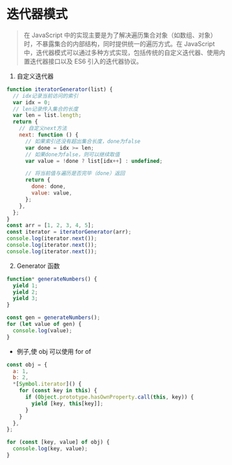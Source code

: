 # 迭代器模式

> 在 JavaScript 中的实现主要是为了解决遍历集合对象（如数组、对象）时，不暴露集合的内部结构，同时提供统一的遍历方式。在 JavaScript 中，迭代器模式可以通过多种方式实现，包括传统的自定义迭代器、使用内置迭代器接口以及 ES6 引入的迭代器协议。

1. 自定义迭代器

```javascript
function iteratorGenerator(list) {
  // idx记录当前访问的索引
  var idx = 0;
  // len记录传入集合的长度
  var len = list.length;
  return {
    // 自定义next方法
    next: function () {
      // 如果索引还没有超出集合长度，done为false
      var done = idx >= len;
      // 如果done为false，则可以继续取值
      var value = !done ? list[idx++] : undefined;

      // 将当前值与遍历是否完毕（done）返回
      return {
        done: done,
        value: value,
      };
    },
  };
}
const arr = [1, 2, 3, 4, 5];
const iterator = iteratorGenerator(arr);
console.log(iterator.next());
console.log(iterator.next());
console.log(iterator.next());
```

2. Generator 函数

```javascript
function* generateNumbers() {
  yield 1;
  yield 2;
  yield 3;
}

const gen = generateNumbers();
for (let value of gen) {
  console.log(value);
}
```

- 例子,使 obj 可以使用 for of

```javascript
const obj = {
  a: 1,
  b: 2,
  *[Symbol.iterator]() {
    for (const key in this) {
      if (Object.prototype.hasOwnProperty.call(this, key)) {
        yield [key, this[key]];
      }
    }
  },
};

for (const [key, value] of obj) {
  console.log(key, value);
}
```
